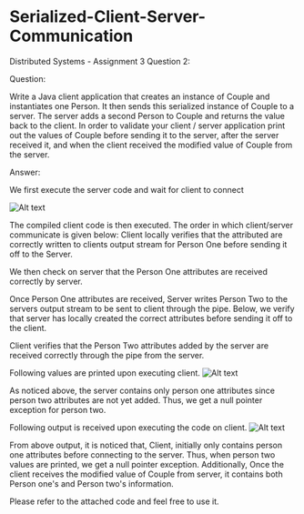 Serialized-Client-Server-Communication
======================================

Distributed Systems - Assignment 3 Question 2:

Question:

Write a Java client application that creates an instance of Couple and instantiates one Person. 
It then sends this serialized instance of Couple to a server. The server adds a second Person to Couple
and returns the value back to the client.  In order to validate your client / server application print 
out the values of Couple before sending it to the server, after the server received it, and when the 
client received the modified value of Couple from the server.

Answer:

We first execute the server code and wait for client to connect

![Alt text](http://s8.postimg.org/ernvb7djp/Picture1.png)

The compiled client code is then executed. The order in which client/server communicate is given below:
Client locally verifies that the attributed are correctly written to clients output stream for Person One 
before sending it off to the Server.

We then check on server that the Person One attributes are received correctly by server.

Once Person One attributes are received, Server writes Person Two to the servers output stream to be sent to 
client through the pipe. Below, we verify that server has locally created the correct attributes before sending
it off to the client.

Client verifies that the Person Two attributes added by the server are received correctly through the pipe from
the server.

Following values are printed upon executing client.
![Alt text](http://s16.postimg.org/o4kotjqo5/Server.png)

As noticed above, the server contains only person one attributes since person two attributes are not yet added.
Thus, we get a null pointer exception for person two.

Following output is received upon executing the code on client.
![Alt text](http://s8.postimg.org/ukjn06lp1/Client.png)

From above output, it is noticed that, Client, initially only contains person one attributes before connecting
to the server. Thus, when person two values are printed, we get a null pointer exception. Additionally, Once
the client receives the modified value of Couple from server, it contains both Person one's and Person two's information.

Please refer to the attached code and feel free to use it.
